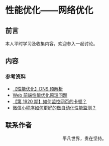 # 性能优化——网络优化

## 前言

本人平时学习及收集内容，欢迎参入一起讨论。

## 内容

### 参考资料

- [【性能优化】DNS 预解析](https://github.com/amandakelake/blog/issues/50)
- [Web 前端性能优化原理问题](https://mp.weixin.qq.com/s/ZSGCQlWPcMzp-o3QOUjdyw)
- [【第 1920 期】如何监控网页的卡顿？](https://mp.weixin.qq.com/s/d-v7QgmP9aGnQr2nbpfzjQ)
- [微信小程序如何更好的做自动化性能监测？](https://mp.weixin.qq.com/s/eb43Z-8-A0Om_si73RPOhg)

## 联系作者

<div align="center">
    <p>
        平凡世界，贵在坚持。
    </p>
    <img :src="$withBase('/about/contact.png')" />
</div>
